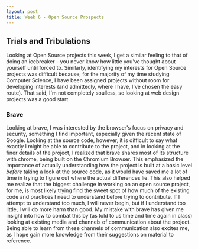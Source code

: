 ```yaml
---
layout: post
title: Week 6 - Open Source Prospects
---
```

## Trials and Tribulations

Looking at Open Source projects this week, I get a similar feeling to that of doing an icebreaker - you never know how little you've thought about yourself until forced to. Similarly, identifying my interests for Open Source projects was difficult because, for the majority of my time studying Computer Science, I have been assigned projects without room for developing interests (and admittedly, where I have, I've chosen the easy route). That said, I'm not completely soulless, so looking at web design projects was a good start. 
<!--more--> 

### Brave 

Looking at brave, I was interested by the browser's focus on privacy and security, something I find important, especially given the recent state of Google. Looking at the source code, however, it is difficult to say what exactly I might be able to contribute to the project, and in looking at the finer details of the project, I realized that brave shares most of its structure with chrome, being built on the Chromium Browser. This emphasized the importance of actually understanding how the project is built at a basic level *before* taking a look at the source code, as it would have saved me a lot of time in trying to figure out where the actual differences lie. This also helped me realize that the biggest challenge in working on an open source project, for me, is most likely trying find the sweet spot of how much of the existing code and practices I need to understand before trying to contribute. If I attempt to understand too much, I will never begin, but if I understand too little, I will do more harm than good. My mistake with brave has given me insight into how to combat this by (as told to us time and time again in class) looking at existing media and channels of communication about the project. Being able to learn from these channels of communication also excites me, as I hope gain more knowledge from their suggestions on material to reference.